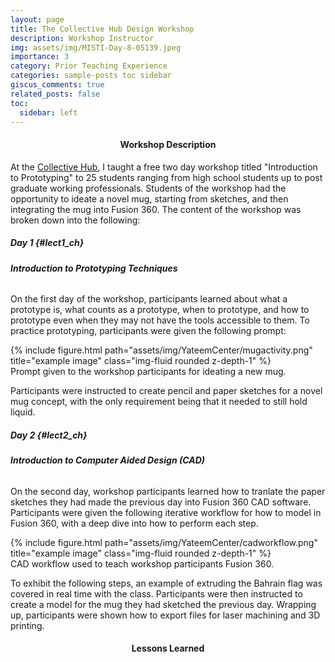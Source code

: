 ```yaml
---
layout: page
title: The Collective Hub Design Workshop
description: Workshop Instructor 
img: assets/img/MISTI-Day-8-05139.jpeg
importance: 3
category: Prior Teaching Experience
categories: sample-posts toc sidebar
giscus_comments: true
related_posts: false
toc:
  sidebar: left
---
```


<h4 id="overview_ch" style="text-align: center;">Workshop Description</h4>

At the [Collective Hub](https://www.collectivehub.co), I taught a free two day workshop titled "Introduction to Prototyping" to 25 students ranging from high school students up to post graduate working professionals. Students of the workshop had the opportunity to ideate a novel mug, starting from sketches, and then integrating the mug into Fusion 360. The content of the workshop was broken down into the following:

##### **Day 1** {#lect1_ch}
###### **Introduction to Prototyping Techniques**

On the first day of the workshop, participants learned about what a prototype is, what counts as a prototype, when to prototype, and how to prototype even when they may not have the tools accessible to them. To practice prototyping, participants were given the following prompt:

<div class="d-flex justify-content-center">
    <div class="col-sm mt-7 mt-md-0">
        {% include figure.html path="assets/img/YateemCenter/mugactivity.png" title="example image" class="img-fluid rounded z-depth-1" %}
    </div>
</div>
<div class="caption">
    Prompt given to the workshop participants for ideating a new mug.
</div>

Participants were instructed to create pencil and paper sketches for a novel mug concept, with the only requirement being that it needed to still hold liquid. 

##### **Day 2** {#lect2_ch}
###### **Introduction to Computer Aided Design (CAD)**

On the second day, workshop participants learned how to tranlate the paper sketches they had made the previous day into Fusion 360 CAD software. Participants were given the following iterative workflow for how to model in Fusion 360, with a deep dive into how to perform each step. 

<div class="d-flex justify-content-center">
    <div class="col-sm mt-7 mt-md-0">
        {% include figure.html path="assets/img/YateemCenter/cadworkflow.png" title="example image" class="img-fluid rounded z-depth-1" %}
    </div>
</div>
<div class="caption">
    CAD workflow used to teach workshop participants Fusion 360. 
</div>

To exhibit the following steps, an example of extruding the Bahrain flag was covered in real time with the class. Participants were then instructed to create a model for the mug they had sketched the previous day. Wrapping up, participants were shown how to export files for laser machining and 3D printing. 

<h4 id="lessonslearned_ch" style="text-align: center;">Lessons Learned</h4>
